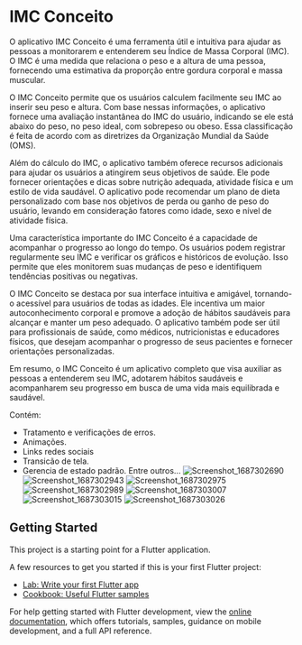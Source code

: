 # IMC Conceito

O aplicativo IMC Conceito é uma ferramenta útil e intuitiva para ajudar as pessoas a monitorarem e entenderem seu Índice de Massa Corporal (IMC). O IMC é uma medida que relaciona o peso e a altura de uma pessoa, fornecendo uma estimativa da proporção entre gordura corporal e massa muscular.

O IMC Conceito permite que os usuários calculem facilmente seu IMC ao inserir seu peso e altura. Com base nessas informações, o aplicativo fornece uma avaliação instantânea do IMC do usuário, indicando se ele está abaixo do peso, no peso ideal, com sobrepeso ou obeso. Essa classificação é feita de acordo com as diretrizes da Organização Mundial da Saúde (OMS).

Além do cálculo do IMC, o aplicativo também oferece recursos adicionais para ajudar os usuários a atingirem seus objetivos de saúde. Ele pode fornecer orientações e dicas sobre nutrição adequada, atividade física e um estilo de vida saudável. O aplicativo pode recomendar um plano de dieta personalizado com base nos objetivos de perda ou ganho de peso do usuário, levando em consideração fatores como idade, sexo e nível de atividade física.

Uma característica importante do IMC Conceito é a capacidade de acompanhar o progresso ao longo do tempo. Os usuários podem registrar regularmente seu IMC e verificar os gráficos e históricos de evolução. Isso permite que eles monitorem suas mudanças de peso e identifiquem tendências positivas ou negativas.

O IMC Conceito se destaca por sua interface intuitiva e amigável, tornando-o acessível para usuários de todas as idades. Ele incentiva um maior autoconhecimento corporal e promove a adoção de hábitos saudáveis para alcançar e manter um peso adequado. O aplicativo também pode ser útil para profissionais de saúde, como médicos, nutricionistas e educadores físicos, que desejam acompanhar o progresso de seus pacientes e fornecer orientações personalizadas.

Em resumo, o IMC Conceito é um aplicativo completo que visa auxiliar as pessoas a entenderem seu IMC, adotarem hábitos saudáveis ​​e acompanharem seu progresso em busca de uma vida mais equilibrada e saudável.

Contém:
- Tratamento e verificações de erros.
- Animações.
- Links redes sociais
- Transicão de tela.
- Gerencia de estado padrão.
Entre outros...
![Screenshot_1687302690](https://github.com/JhonSilva98/imc_conceito/assets/53879683/1f97ddc3-4502-47a9-8b04-4726fab21416)
![Screenshot_1687302943](https://github.com/JhonSilva98/imc_conceito/assets/53879683/ccb45596-b1f7-4729-9009-2ffe3118d427)
![Screenshot_1687302975](https://github.com/JhonSilva98/imc_conceito/assets/53879683/07146e3c-0eca-4d2e-86ae-51bb8ab1c54d)
![Screenshot_1687302989](https://github.com/JhonSilva98/imc_conceito/assets/53879683/7fe1f529-0a18-45e0-8abe-5924d4c94fc4)
![Screenshot_1687303007](https://github.com/JhonSilva98/imc_conceito/assets/53879683/b747c839-f5a6-4808-b3db-fd6600b1388d)
![Screenshot_1687303015](https://github.com/JhonSilva98/imc_conceito/assets/53879683/5445a048-68b3-4648-8286-79b1a3153071)
![Screenshot_1687303026](https://github.com/JhonSilva98/imc_conceito/assets/53879683/c36575dd-8aea-494b-addb-d8433decd45d)




## Getting Started

This project is a starting point for a Flutter application.

A few resources to get you started if this is your first Flutter project:

- [Lab: Write your first Flutter app](https://docs.flutter.dev/get-started/codelab)
- [Cookbook: Useful Flutter samples](https://docs.flutter.dev/cookbook)

For help getting started with Flutter development, view the
[online documentation](https://docs.flutter.dev/), which offers tutorials,
samples, guidance on mobile development, and a full API reference.
